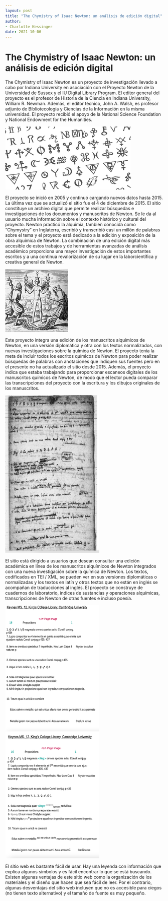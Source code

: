 ```yaml
---
layout: post
title: "The Chymistry of Isaac Newton: un análisis de edición digital"
author:
- Charlotte Kessinger
date: 2021-10-06
---
```


# The Chymistry of Isaac Newton: un análisis de edición digital
  The Chymistry of Isaac Newton es un proyecto de investigación llevado a cabo por  Indiana University en asociación con el Proyecto Newton de la Universidad de Sussex y el IU Digital Library Program. El editor general del proyecto es el profesor de Historia de la Ciencia en Indiana University, William R. Newman. Además, el editor técnico, John A. Walsh, es profesor adjunto de Bibliotecología y Ciencias de la Información en la misma universidad. El proyecto recibió el apoyo de la National Science Foundation y National Endowment for the Humanities.
  
  <img src="/assets/images/newtonfont.png" alt="Newton symbols" width="400" height="200">
  
  El proyecto se inició en 2005 y continuó cargando nuevos datos hasta 2015. La última vez que se actualizó el sitio fue el 4 de diciembre de 2015. El sitio constituye un archivo digital que permite realizar búsquedas e investigaciones de los documentos y manuscritos de Newton. Se le da al usuario mucha información sobre el contexto histórico y cultural del proyecto. Newton practicó la alquimia, también conocida como “Chymystry” en Inglaterra, escribió y transcribió casi un millón de palabras sobre el tema y el proyecto está dedicado a la edición y exposición de la obra alquímica de Newton. La combinación de una edición digital más accesible de estos trabajos y de herramientas avanzadas de análisis académico proporciona una mayor investigación de estos importantes escritos y a una continua revalorización de su lugar en la laborcientífica y creativa general de Newton.
  
  <img src="/assets/images/Newton.png" alt="alchemy" width="200" height="200">
  
Este proyecto integra una edición de los manuscritos alquímicos de Newton, en una versión diplomática y otra con los textos normalizados, con nuevas investigaciones sobre la química de Newton. El proyecto tenía la meta de incluir todos los escritos químicos de Newton para poder realizar búsquedas de palabras con anotaciones que indiquen sus fuentes pero en el presente no ha actualizado el sitio desde 2015. Además, el proyecto indica que estaba trabajando para proporcionar escaneos digitales de los manuscritos químicos de Newton, de modo que el lector pueda comparar las transcripciones del proyecto con la escritura y los dibujos originales de los manuscritos. 

<img src="/assets/images/Manuscript.png" alt="Newton's manuscrpit" width="300" height="500">

  El sitio está dirigido a usuarios que desean consultar una edición académica en línea de los manuscritos alquímicos de Newton integrados con una nueva investigación sobre la química de Newton. Los textos, codificados en TEI / XML, se pueden ver en sus versiones diplomáticas o normalizadas y los textos en latín y otros textos que no están en inglés se acompañan de traducciones al inglés. El proyecto se construye de cuadernos de laboratorio, índices de sustancias y operaciones alquímicas, transcripciones de Newton de otras fuentes e incluso poesía.
  
  <img src="/assets/images/normal.png" alt="Newton's manuscrpit Normalized" width="300" height="400">
  <img src="/assets/images/diplomatic.png" alt="Newton's manuscrpit Diplomatic" width="300" height="400">
  
El sitio web es bastante fácil de usar. Hay una leyenda  con información que explica algunos símbolos y es fácil encontrar lo que se está buscando. Existen algunas  ventajas de este  sitio web como la organización de los materiales y el diseño que hacen que sea fácil de leer. Por el contrario, algunas desventajas del sitio web incluyen que no es accesible para ciegos (no tienen texto alternativo) y el tamaño de fuente es muy pequeño. 




